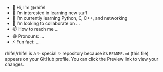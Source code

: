 - 👋 Hi, I’m @rhifel
- 👀 I’m interested in learning new stuff
- 🌱 I’m currently learning Python, C, C++, and networking
- 💞️ I’m looking to collaborate on ...
- 📫 How to reach me ...
- 😄 Pronouns: ...
- ⚡ Fun fact: ...


rhifel/rhifel is a ✨ special ✨ repository because its `README.md` (this file) appears on your GitHub profile.
You can click the Preview link to view your changes.

